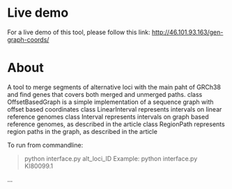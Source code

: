 
# Live demo

For a live demo of this tool, please follow this link:  http://46.101.93.163/gen-graph-coords/


# About
A tool to merge segments of alternative loci with the main paht of GRCh38 and find genes that covers both merged and unmerged paths.
class OffsetBasedGraph is a simple implementation of a sequence graph with offset based coordinates
class LinearInterval represents intervals on linear reference genomes
class Interval represents intervals on graph based reference genomes, as described in the article
class RegionPath represents region paths in the graph, as described in the article

 To run from commandline:
> python interface.py alt_loci_ID
Example:
> python interface.py KI80099.1


...